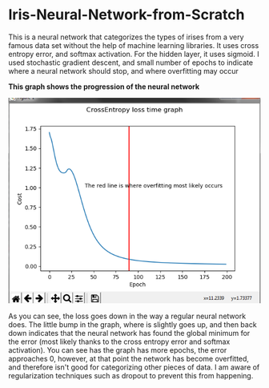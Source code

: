 # Iris-Neural-Network-from-Scratch
This is a neural network that categorizes the types of irises from a very famous data set without the help of machine learning libraries.
It uses cross entropy error, and softmax activation.
For the hidden layer, it uses sigmoid. I used stochastic gradient descent, and small number of epochs to indicate where a neural network should stop, and where overfitting may occur


**This graph shows the progression of the neural network**

![](images/grtaph.png)

As you can see, the loss goes down in the way a regular neural network does. The little bump in the graph, where is slightly goes up, and then back down indicates that the neural network has found the global minimum for the error (most likely thanks to the cross entropy error and softmax activation). You can see has the graph has more epochs, the error approaches 0, however, at that point the network has become overfitted, and therefore isn't good for categorizing other pieces of data. I am aware of regularization techniques such as dropout to prevent this from happening.
